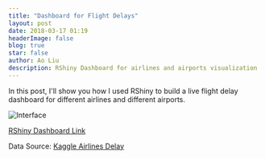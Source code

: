```yaml
---
title: "Dashboard for Flight Delays"
layout: post
date: 2018-03-17 01:19
headerImage: false
blog: true
star: false
author: Ao Liu
description: RShiny Dashboard for airlines and airports visualization
---
```


In this post, I'll show you how I used RShiny to build a live flight delay dashboard for different airlines and different airports.

![Interface](hhttps://github.com/aoliu95/airport_shiny/raw/master/Example.png)

[RShiny Dashboard Link](https://austin-liu.shinyapps.io/FlightDashboard/)

Data Source: [Kaggle Airlines Delay](https://www.kaggle.com/giovamata/airlinedelaycauses/data)


